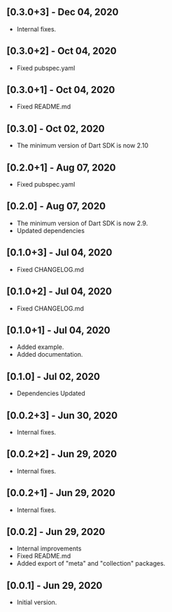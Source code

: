 ## [0.3.0+3] - Dec 04, 2020

* Internal fixes.

## [0.3.0+2] - Oct 04, 2020

* Fixed pubspec.yaml

## [0.3.0+1] - Oct 04, 2020

* Fixed README.md

## [0.3.0] - Oct 02, 2020

* The minimum version of Dart SDK is now 2.10

## [0.2.0+1] - Aug 07, 2020

* Fixed pubspec.yaml

## [0.2.0] - Aug 07, 2020

* The minimum version of Dart SDK is now 2.9.
* Updated dependencies

## [0.1.0+3] - Jul 04, 2020

* Fixed CHANGELOG.md

## [0.1.0+2] - Jul 04, 2020

* Fixed CHANGELOG.md

## [0.1.0+1] - Jul 04, 2020

* Added example.
* Added documentation.

## [0.1.0] - Jul 02, 2020

* Dependencies Updated

## [0.0.2+3] - Jun 30, 2020

* Internal fixes.

## [0.0.2+2] - Jun 29, 2020

* Internal fixes.

## [0.0.2+1] - Jun 29, 2020

* Internal fixes.

## [0.0.2] - Jun 29, 2020

* Internal improvements
* Fixed README.md
* Added export of "meta" and "collection" packages.

## [0.0.1] - Jun 29, 2020

* Initial version.
